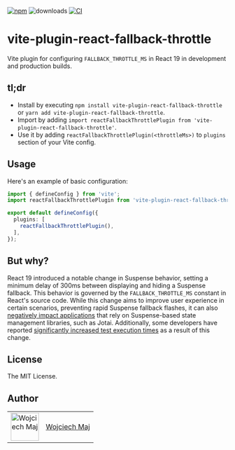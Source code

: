 [![npm](https://img.shields.io/npm/v/vite-plugin-react-fallback-throttle.svg)](https://www.npmjs.com/package/vite-plugin-react-fallback-throttle) ![downloads](https://img.shields.io/npm/dt/vite-plugin-react-fallback-throttle.svg) [![CI](https://github.com/wojtekmaj/vite-plugin-react-fallback-throttle/actions/workflows/ci.yml/badge.svg)](https://github.com/wojtekmaj/vite-plugin-react-fallback-throttle/actions)

# vite-plugin-react-fallback-throttle

Vite plugin for configuring `FALLBACK_THROTTLE_MS` in React 19 in development and production builds.

## tl;dr

- Install by executing `npm install vite-plugin-react-fallback-throttle` or `yarn add vite-plugin-react-fallback-throttle`.
- Import by adding `import reactFallbackThrottlePlugin from 'vite-plugin-react-fallback-throttle'`.
- Use it by adding `reactFallbackThrottlePlugin(<throttleMs>)` to `plugins` section of your Vite config.

## Usage

Here's an example of basic configuration:

```ts
import { defineConfig } from 'vite';
import reactFallbackThrottlePlugin from 'vite-plugin-react-fallback-throttle';

export default defineConfig({
  plugins: [
    reactFallbackThrottlePlugin(),
  ],
});
```

## But why?

React 19 introduced a notable change in Suspense behavior, setting a minimum delay of 300ms between displaying and hiding a Suspense fallback. This behavior is governed by the `FALLBACK_THROTTLE_MS` constant in React's source code. While this change aims to improve user experience in certain scenarios, preventing rapid Suspense fallback flashes, it can also [negatively impact applications](https://github.com/facebook/react/issues/31819) that rely on Suspense-based state management libraries, such as Jotai. Additionally, some developers have reported [significantly increased test execution times](https://github.com/facebook/react/issues/30408) as a result of this change.

## License

The MIT License.

## Author

<table>
  <tr>
    <td >
      <img src="https://avatars.githubusercontent.com/u/5426427?v=4&s=128" width="64" height="64" alt="Wojciech Maj">
    </td>
    <td>
      <a href="https://github.com/wojtekmaj">Wojciech Maj</a>
    </td>
  </tr>
</table>
